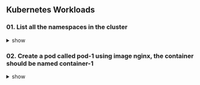 ## Kubernetes Workloads

### 01. List all the namespaces in the cluster

<details><summary>show</summary>
<p>

```bash
kubectl get namespaces
k get ns  
```

</p>
</details>

### 02. Create a pod called pod-1 using image nginx, the container should be named container-1

<details><summary>show</summary>
<p>

```bash
kubectl run pod-1 --image=nginx --dry-run=client -o yaml > pod-1.yaml
```

vi pod-1
```bash
apiVersion: v1
kind: Pod
metadata:
  creationTimestamp: null
  labels:
    run: pod-1
  name: pod-1
spec:
  containers:
  - image: nginx
    name: container-1 # Change from pod-1 to container-1
    resources: {}
  dnsPolicy: ClusterFirst
  restartPolicy: Always
status: {}

```
  
</p>
</details>
